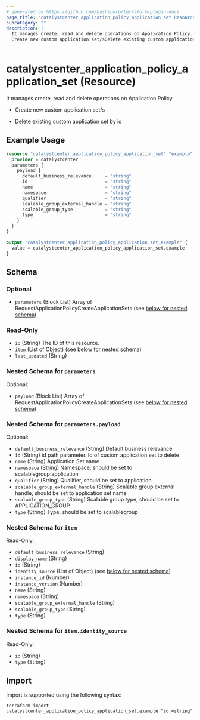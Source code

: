 ```yaml
---
# generated by https://github.com/hashicorp/terraform-plugin-docs
page_title: "catalystcenter_application_policy_application_set Resource - terraform-provider-catalystcenter"
subcategory: ""
description: |-
  It manages create, read and delete operations on Application Policy.
  Create new custom application set/sDelete existing custom application set by id
---
```


# catalystcenter_application_policy_application_set (Resource)

It manages create, read and delete operations on Application Policy.

- Create new custom application set/s

- Delete existing custom application set by id

## Example Usage

```terraform
resource "catalystcenter_application_policy_application_set" "example" {
  provider = catalystcenter
  parameters {
    payload {
      default_business_relevance     = "string"
      id                             = "string"
      name                           = "string"
      namespace                      = "string"
      qualifier                      = "string"
      scalable_group_external_handle = "string"
      scalable_group_type            = "string"
      type                           = "string"
    }
  }
}

output "catalystcenter_application_policy_application_set_example" {
  value = catalystcenter_application_policy_application_set.example
}
```

<!-- schema generated by tfplugindocs -->
## Schema

### Optional

- `parameters` (Block List) Array of RequestApplicationPolicyCreateApplicationSets (see [below for nested schema](#nestedblock--parameters))

### Read-Only

- `id` (String) The ID of this resource.
- `item` (List of Object) (see [below for nested schema](#nestedatt--item))
- `last_updated` (String)

<a id="nestedblock--parameters"></a>
### Nested Schema for `parameters`

Optional:

- `payload` (Block List) Array of RequestApplicationPolicyCreateApplicationSets (see [below for nested schema](#nestedblock--parameters--payload))

<a id="nestedblock--parameters--payload"></a>
### Nested Schema for `parameters.payload`

Optional:

- `default_business_relevance` (String) Default business relevance
- `id` (String) id path parameter. Id of custom application set to delete
- `name` (String) Application Set name
- `namespace` (String) Namespace, should be set to scalablegroup:application
- `qualifier` (String) Qualifier, should be set to application
- `scalable_group_external_handle` (String) Scalable group external handle, should be set to application set name
- `scalable_group_type` (String) Scalable group type, should be set to APPLICATION_GROUP
- `type` (String) Type, should be set to scalablegroup



<a id="nestedatt--item"></a>
### Nested Schema for `item`

Read-Only:

- `default_business_relevance` (String)
- `display_name` (String)
- `id` (String)
- `identity_source` (List of Object) (see [below for nested schema](#nestedobjatt--item--identity_source))
- `instance_id` (Number)
- `instance_version` (Number)
- `name` (String)
- `namespace` (String)
- `scalable_group_external_handle` (String)
- `scalable_group_type` (String)
- `type` (String)

<a id="nestedobjatt--item--identity_source"></a>
### Nested Schema for `item.identity_source`

Read-Only:

- `id` (String)
- `type` (String)

## Import

Import is supported using the following syntax:

```shell
terraform import catalystcenter_application_policy_application_set.example "id:=string"
```
